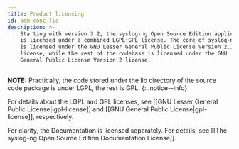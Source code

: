 ```yaml
---
title: Product licensing
id: adm-conc-lic
description: >-
    Starting with version 3.2, the syslog-ng Open Source Edition application
    is licensed under a combined LGPL+GPL license. The core of syslog-ng OSE
    is licensed under the GNU Lesser General Public License Version 2.1
    license, while the rest of the codebase is licensed under the GNU
    General Public License Version 2 license.
---
```


**NOTE:** Practically, the code stored under the lib directory of the source
code package is under LGPL, the rest is GPL.
{: .notice--info}

For details about the LGPL and GPL licenses, see
[[GNU Lesser General Public License|lgpl-license]] and
[[GNU General Public License|gpl-license]], respectively.

For clarity, the Documentation is licensed separately.
For details, see [[The syslog-ng Open Source Edition Documentation License]].
